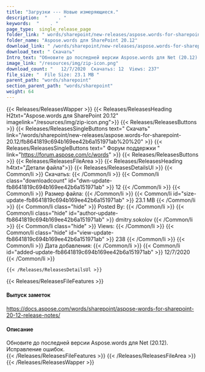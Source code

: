 ```yaml
---
title: "Загрузки --- Новые измеряющиеся." 
description:  "    . " 
keywords:  "    . " 
page_type:  single_release_page
folder_link: " words/sharepoint/new-releases/aspose.words-for-sharepoint-20.12/"
folder_name: "Aspose.words для SharePoint 20.12"
download_link: " /words/sharepoint/new-releases/aspose.words-for-sharepoint-20.12/fb8641819c694b169ee42b6a151971ab"
download_text: " Скачать"
Intro_text: "Обновите до последней версии Aspose.words для Net (20.12). Исправление ошибок."
image_link: "/resources/img/zip-icon.png"
download_count: "   12/7/2020  Скачатьs: 12  Views: 237"
file_size: "  File Size: 23.1 MB "
parent_path: "words/sharepoint"
section_parent_path: "words/sharepoint"
weight: 64
---
```


{{< Releases/ReleasesWapper >}}
  {{< Releases/ReleasesHeading H2txt="Aspose.words для SharePoint 20.12" imagelink="/resources/img/zip-icon.png">}}
  {{< Releases/ReleasesButtons >}}
    {{< Releases/ReleasesSingleButtons text=" Скачать" link="/words/sharepoint/new-releases/aspose.words-for-sharepoint-20.12/fb8641819c694b169ee42b6a151971ab%20%20" >}}
    {{< Releases/ReleasesSingleButtons text=" Форум поддержки " link="https://forum.aspose.com/c/words" >}}
  {{< Releases/ReleasesButtons >}}
  {{< Releases/ReleasesFileArea >}}
    {{< Releases/ReleasesHeading h4txt="Детали файла">}}
    {{< Releases/ReleasesDetailsUl >}}
            {{< Common/li  >}} Скачатьs: {{< /Common/li >}} 
      {{< Common/li class="downloadcount" id="dwn-update-fb8641819c694b169ee42b6a151971ab" >}} 12 {{< /Common/li >}} 
      {{< Common/li  >}} Размер файла: {{< /Common/li >}} 
      {{< Common/li id="size-update-fb8641819c694b169ee42b6a151971ab" >}} 23.1 MB {{< /Common/li >}} 
      {{< Common/li  class="hide" >}} Posted By: {{< /Common/li >}} 
      {{< Common/li class="hide" id="author-update-fb8641819c694b169ee42b6a151971ab" >}} dmitry.sokolov {{< /Common/li >}} 
      {{< Common/li class="hide"  >}} Views: {{< /Common/li >}} 
      {{< Common/li class="hide" id="view-update-fb8641819c694b169ee42b6a151971ab" >}} 238 {{< /Common/li >}} 
      {{< Common/li  >}} Дата добавления: {{< /Common/li >}} 
      {{< Common/li id="added-update-fb8641819c694b169ee42b6a151971ab" >}} 12/7/2020 {{< /Common/li >}} 

    {{< /Releases/ReleasesDetailsUl >}}

  {{< Releases/ReleasesFileFeatures >}}
      <h4>Выпуск заметок</h4><div><a href="https://docs.aspose.com/words/sharepoint/aspose-words-for-sharepoint-20-12-release-notes/">https://docs.aspose.com/words/sharepoint/aspose-words-for-sharepoint-20-12-release-notes/</a></div><h4>Описание</h4><div class="HTMLDescription">Обновите до последней версии Aspose.words для Net (20.12). Исправление ошибок.</div>
  {{< /Releases/ReleasesFileFeatures >}}
 {{< /Releases/ReleasesFileArea >}}
{{< /Releases/ReleasesWapper >}}


